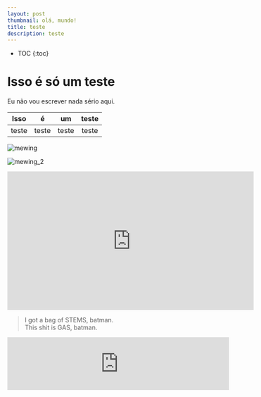 ```yaml
---
layout: post
thumbnail: olá, mundo!
title: teste
description: teste
---
```

* TOC
{:toc}

# Isso é só um teste

Eu não vou escrever nada sério aqui.

| Isso  | é     | um    | teste |
| :---: | :---: | :---: | :---: |
| teste | teste | teste | teste |

![mewing](https://p16-capcut-sign-va.ibyteimg.com/tos-maliva-v-be9c48-us/o8BxwbfzAsEFyiA0i6yBBdEpi2IguE4o6wCAtS~tplv-nhvfeczskr-1:250:0.webp?lk3s=44acef4b&x-expires=1742058410&x-signature=dmeJR9F1Ul0opfu0GzlytlAh6zM%3D)

![mewing\_2](https://media.tenor.com/eRBL08RP7jYAAAAM/mewing-snowman-mewing.gif)

<iframe width="560" height="315" src="https://www.youtube.com/embed/89xvxi5e_5k?si=iHuLKlesB77VMgzZ" title="YouTube video player" frameborder="0" allow="accelerometer; autoplay; clipboard-write; encrypted-media; gyroscope; picture-in-picture; web-share" referrerpolicy="strict-origin-when-cross-origin" allowfullscreen></iframe>

> I got a bag of STEMS, batman.  
> This shit is GAS, batman.

<iframe style="border: 0; width: 100%; height: 120px;" src="https://bandcamp.com/EmbeddedPlayer/album=2511184890/size=large/bgcol=333333/linkcol=0f91ff/tracklist=false/artwork=small/track=3193833832/transparent=true/" seamless><a href="https://tobyfox.bandcamp.com/album/deltarune-chapter-2-ost">DELTARUNE Chapter 2 OST de Toby Fox &amp; Lena Raine &amp; Marcy Nabors</a></iframe>
